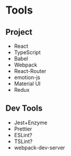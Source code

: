 # Tools

## Project
* React
* TypeScript
* Babel
* Webpack
* React-Router
* emotion-js
* Material UI
* Redux

## Dev Tools
* Jest+Enzyme 
* Prettier
* ESLint?
* TSLint?
* webpack-dev-server
